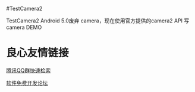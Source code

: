 #TestCamera2

TestCamera2 Android 5.0废弃 camera，现在使用官方提供的camera2 API 写camera DEMO

 # 良心友情链接

[腾讯QQ群快速检索](http://u.720life.cn/s/8cf73f7c)

[软件免费开发论坛](http://u.720life.cn/s/bbb01dc0)